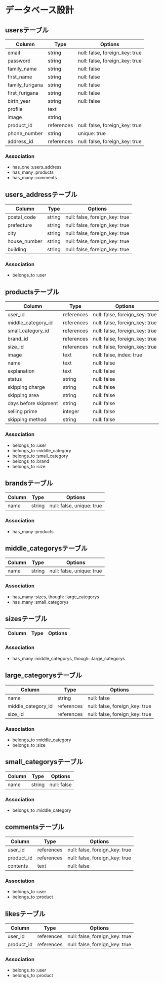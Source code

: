 # データベース設計

## usersテーブル

|Column|Type|Options|
|------|----|-------|
|email|string|null: false, foreign_key: true|
|password|string|null: false, foreign_key: true|
|family_name|string|null: false|
|first_name|string|null: false|
|family_furigana|string|null: false|
|first_furigana|string|null: false|
|birth_year|string|null: false|
|profile|text||
|image|string||
|product_id|references|null: false, foreign_key: true|
|phone_number|string|unique: true|
|address_id|references|null: false, foreign_key: true|

### Association
- has_one :users_address
- has_many :products
- has_many :comments


## users_addressテーブル

|Column|Type|Options|
|------|----|-------|
|postal_code|string|null: false, foreign_key: true|
|prefecture|string|null: false, foreign_key: true|
|city|string|null: false, foreign_key: true|
|house_number|string|null: false, foreign_key: true|
|building|string|null: false, foreign_key: true|

### Association
- belongs_to :user

## productsテーブル

|Column|Type|Options|
|------|----|-------|
|user_id|references|null: false, foreign_key: true|
|middle_category_id|references|null: false, foreign_key: true|
|small_category_id|references|null: false, foreign_key: true|
|brand_id|references|null: false, foreign_key: true|
|size_id|references|null: false, foreign_key: true|
|image|text|null: false, index: true|
|name|text|null: false|
|explanation|text|null: false|
|status|string|null: false|
|skipping charge|string|null: false|
|skipping area|string|null: false|
|days before skipment|string|null: false|
|selling prime|integer|null: false|
|skipping method|string|null: false|

### Association
- belongs_to :user
- belongs_to :middle_category
- belongs_to :small_category
- belongs_to :brand
- belongs_to :size

## brandsテーブル

|Column|Type|Options|
|------|----|-------|
|name|string|null: false, unique: true|

### Association
- has_many :products


## middle_categorysテーブル

|Column|Type|Options|
|------|----|-------|
|name|string|null: false, unique: true|

### Association
- has_many :sizes, though: :large_categorys
- has_many :small_categorys

## sizesテーブル

|Column|Type|Options|
|------|----|-------|


### Association
- has_many :middle_categorys, though: :large_categorys


## large_categorysテーブル

|Column|Type|Options|
|------|----|-------|
|name|string|null: false|
|middle_category_id|references|null: false, foreign_key: true|
|size_id|references|null: false, foreign_key: true|

### Association
- belongs_to :middle_category
- belongs_to :size


## small_categorysテーブル

|Column|Type|Options|
|------|----|-------|
|name|string|null: false|

### Association
- belongs_to :middle_category


## commentsテーブル

|Column|Type|Options|
|------|----|-------|
|user_id|references|null: false, foreign_key: true|
|product_id|references|null: false, foreign_key: true|
|contents|text|null: false|

### Association
- belongs_to :user
- belongs_to :product


## likesテーブル

|Column|Type|Options|
|------|----|-------|
|user_id|references|null: false, foreign_key: true|
|product_id|references|null: false, foreign_key: true|

### Association

- belongs_to :user
- belongs_to :product

